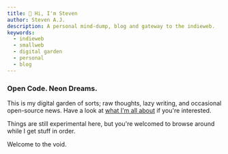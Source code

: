 ```yaml
---
title: 👋 Hi, I'm Steven
author: Steven A.J.
description: A personal mind-dump, blog and gateway to the indieweb.
keywords:
  - indieweb
  - smallweb
  - digital garden
  - personal
  - blog
---
```

### Open Code. Neon Dreams.

This is my digital garden of sorts; raw thoughts, lazy writing, and occasional open-source news. Have a look at [what I'm all about](/about) if you're interested.

Things are still experimental here, but you're welcomed to browse around while I get stuff in order.

Welcome to the void.